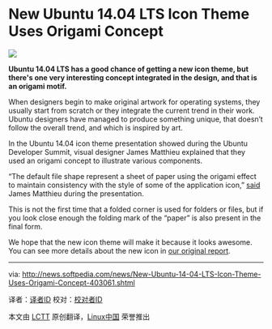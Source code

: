 New Ubuntu 14.04 LTS Icon Theme Uses Origami Concept
================================================================================
![](http://i1-news.softpedia-static.com/images/news2/New-Ubuntu-14-04-LTS-Icon-Theme-Uses-Origami-Concept-403061-2.png)

**Ubuntu 14.04 LTS has a good chance of getting a new icon theme, but there's one very interesting concept integrated in the design, and that is an origami motif.**

When designers begin to make original artwork for operating systems, they usually start from scratch or they integrate the current trend in their work. Ubuntu designers have managed to produce something unique, that doesn’t follow the overall trend, and which is inspired by art.

In the Ubuntu 14.04 icon theme presentation showed during the Ubuntu Developer Summit, visual designer James Matthieu explained that they used an origami concept to illustrate various components.

“The default file shape represent a sheet of paper using the origami effect to maintain consistency with the style of some of the application icon,” [said][1] James Matthieu during the presentation.

This is not the first time that a folded corner is used for folders or files, but if you look close enough the folding mark of the “paper” is also present in the final form.

We hope that the new icon theme will make it because it looks awesome. You can see more details about the new icon in [our original report][2].

--------------------------------------------------------------------------------

via: http://news.softpedia.com/news/New-Ubuntu-14-04-LTS-Icon-Theme-Uses-Origami-Concept-403061.shtml

译者：[译者ID](https://github.com/译者ID) 校对：[校对者ID](https://github.com/校对者ID)

本文由 [LCTT](https://github.com/LCTT/TranslateProject) 原创翻译，[Linux中国](http://linux.cn/) 荣誉推出

[1]:http://www.youtube.com/watch?v=0AEvSIX41lk&feature=share
[2]:http://news.softpedia.com/news/Ubuntu-14-04-LTS-to-Get-Stunning-Icon-Theme-and-They-re-Not-Flat-402712.shtml